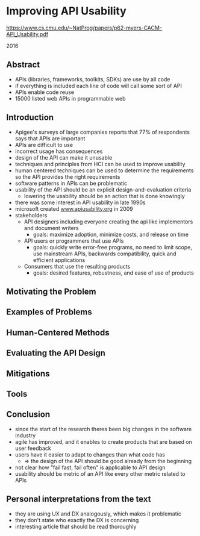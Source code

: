 # Improving API Usability 

https://www.cs.cmu.edu/~NatProg/papers/p62-myers-CACM-API_Usability.pdf

2016

## Abstract

- APIs (libraries, frameworks, toolkits, SDKs) are use by all code
- if everything is included each line of code will call some sort of API
- APIs enable code reuse
- 15000 listed web APIs in programmable web

## Introduction

- Apigee's surveys of large companies reports that 77% of respondents says that APIs are important
- APIs are difficult to use
- incorrect usage has consequences
- design of the API can make it unusable
- techniques and principles from HCI can be used to improve usability
- human centered techniques can be used to determine the requirements so the API provides the right requirements
- software patterns in APIs can be problematic
- usability of the API should be an explicit design-and-evaluation criteria
  - lowering the usability should be an action that is done knowingly
- there was some interest in API usability in late 1990s
- microsoft created www.apiusability.org in 2009
- stakeholders
  - API designers including everyone creating the api like implementors and document writers
    - goals: maximize adoption, minimize costs, and release on time
  - API users or programmers that use APIs
    - goals: quickly write error-free programs, no need to limit scope, use mainstream APIs, backwards compatibility, quick and efficient applications
  - Consumers that use the resulting products
    - goals: desired features, robustness, and ease of use of products

## Motivating the Problem

## Examples of Problems

## Human-Centered Methods

## Evaluating the API Design

## Mitigations

## Tools

## Conclusion

- since the start of the research theres been big changes in the software industry
- agile has improved, and it enables to create products that are based on user feedback
- users have it easier to adapt to changes than what code has
  - => the design of the API should be good already from the beginning
- not clear how "fail fast, fail often" is applicable to API design
- usability should be metric of an API like every other metric related to APIs

## Personal interpretations from the text

- they are using UX and DX analogously, which makes it problematic
- they don't state who exactly the DX is concerning
- interesting article that should be read thoroughly